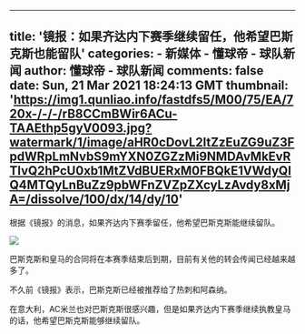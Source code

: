 
---
title: '镜报：如果齐达内下赛季继续留任，他希望巴斯克斯也能留队'
categories: 
    - 新媒体
    - 懂球帝 - 球队新闻
author: 懂球帝 - 球队新闻
comments: false
date: Sun, 21 Mar 2021 18:24:13 GMT
thumbnail: 'https://img1.qunliao.info/fastdfs5/M00/75/EA/720x-/-/-/rB8CCmBWir6ACu-TAAEthp5gyV0093.jpg?watermark/1/image/aHR0cDovL2ltZzEuZG9uZ3FpdWRpLmNvbS9mYXN0ZGZzMi9NMDAvMkEvRTIvQ2hPcU0xb1MtZVdBUERxM0FBQkE1VWdyQlQ4MTQyLnBuZz9pbWFnZVZpZXcyLzAvdy8xMjA=/dissolve/100/dx/14/dy/10'
---

<div>   
<div class="con">
        <p>根据《镜报》的消息，如果齐达内下赛季留任，他希望巴斯克斯能继续留队。</p><p><img data-src="https://img1.qunliao.info/fastdfs5/M00/75/EA/720x-/-/-/rB8CCmBWir6ACu-TAAEthp5gyV0093.jpg?watermark/1/image/aHR0cDovL2ltZzEuZG9uZ3FpdWRpLmNvbS9mYXN0ZGZzMi9NMDAvMkEvRTIvQ2hPcU0xb1MtZVdBUERxM0FBQkE1VWdyQlQ4MTQyLnBuZz9pbWFnZVZpZXcyLzAvdy8xMjA=/dissolve/100/dx/14/dy/10" data-width="791" data-height="520" orig-src="https://img1.qunliao.info/fastdfs5/M00/75/EA/rB8CCmBWir6ACu-TAAEthp5gyV0093.jpg?watermark/1/image/aHR0cDovL2ltZzEuZG9uZ3FpdWRpLmNvbS9mYXN0ZGZzMi9NMDAvMkEvRTIvQ2hPcU0xb1MtZVdBUERxM0FBQkE1VWdyQlQ4MTQyLnBuZz9pbWFnZVZpZXcyLzAvdy8xMzE=/dissolve/100/dx/15/dy/10" src="https://img1.qunliao.info/fastdfs5/M00/75/EA/720x-/-/-/rB8CCmBWir6ACu-TAAEthp5gyV0093.jpg?watermark/1/image/aHR0cDovL2ltZzEuZG9uZ3FpdWRpLmNvbS9mYXN0ZGZzMi9NMDAvMkEvRTIvQ2hPcU0xb1MtZVdBUERxM0FBQkE1VWdyQlQ4MTQyLnBuZz9pbWFnZVZpZXcyLzAvdy8xMjA=/dissolve/100/dx/14/dy/10" referrerpolicy="no-referrer"></p><p>巴斯克斯和皇马的合同将在本赛季结束后到期，目前有关他的转会传闻已经越来越多了。</p><p>不久前《镜报》表示，巴斯克斯已经被推荐给了热刺和阿森纳。</p><p>在意大利，AC米兰也对巴斯克斯很感兴趣，但是如果齐达内下赛季继续执教皇马的话，他希望巴斯克斯能够继续留队。</p>
      </div>
      
</div>
            